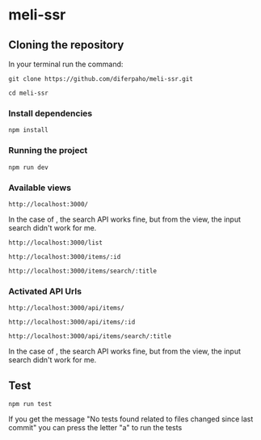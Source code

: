 # meli-ssr

## Cloning the repository

In your terminal run the command:

```` 
git clone https://github.com/diferpaho/meli-ssr.git
````

```` 
cd meli-ssr
````

### Install dependencies


```` 
npm install
````


### Running the project


```` 
npm run dev
````

### Available views

```` 
http://localhost:3000/
```` 
In the case of , the search API works fine, but from the view, the input search didn't work for me.

```` 
http://localhost:3000/list
```` 

```` 
http://localhost:3000/items/:id
```` 

```` 
http://localhost:3000/items/search/:title
```` 

### Activated API Urls

```` 
http://localhost:3000/api/items/
```` 

```` 
http://localhost:3000/api/items/:id
```` 

```` 
http://localhost:3000/api/items/search/:title
```` 
In the case of , the search API works fine, but from the view, the input search didn't work for me.

## Test

```` 
npm run test
````

If you get the message "No tests found related to files changed since last commit" you can press the letter "a" to run the tests
